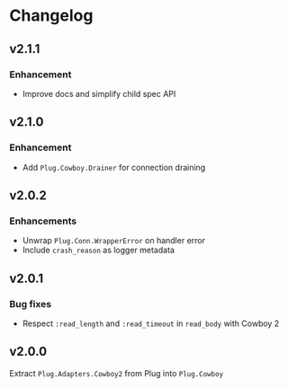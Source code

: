 # Changelog

## v2.1.1

### Enhancement

  * Improve docs and simplify child spec API

## v2.1.0

### Enhancement

  * Add `Plug.Cowboy.Drainer` for connection draining

## v2.0.2

### Enhancements

  * Unwrap `Plug.Conn.WrapperError` on handler error
  * Include `crash_reason` as logger metadata

## v2.0.1

### Bug fixes

  * Respect `:read_length` and `:read_timeout` in `read_body` with Cowboy 2

## v2.0.0

Extract `Plug.Adapters.Cowboy2` from Plug into `Plug.Cowboy`
